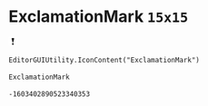 # ExclamationMark `15x15`
<img src="/img/ExclamationMark.png" width=15 height=15>

``` CSharp
EditorGUIUtility.IconContent("ExclamationMark")
```
```
ExclamationMark
```
```
-1603402890523340353
```
